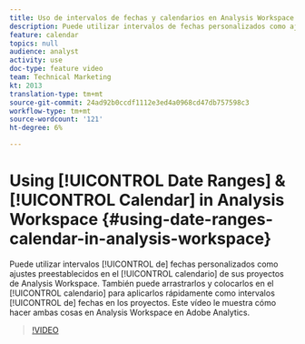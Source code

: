 ```yaml
---
title: Uso de intervalos de fechas y calendarios en Analysis Workspace
description: Puede utilizar intervalos de fechas personalizados como ajustes preestablecidos en el calendario de sus proyectos de Analysis Workspace. También puede arrastrarlos y colocarlos en el calendario para aplicarlos rápidamente como intervalos de fechas en los proyectos. Este vídeo le muestra cómo hacer ambas cosas en Analysis Workspace en Adobe Analytics.
feature: calendar
topics: null
audience: analyst
activity: use
doc-type: feature video
team: Technical Marketing
kt: 2013
translation-type: tm+mt
source-git-commit: 24ad92b0ccdf1112e3ed4a0968cd47db757598c3
workflow-type: tm+mt
source-wordcount: '121'
ht-degree: 6%

---
```



# Using [!UICONTROL Date Ranges] &amp; [!UICONTROL Calendar] in Analysis Workspace {#using-date-ranges-calendar-in-analysis-workspace}

Puede utilizar intervalos [!UICONTROL de] fechas personalizados como ajustes preestablecidos en el [!UICONTROL calendario] de sus proyectos de Analysis Workspace. También puede arrastrarlos y colocarlos en el [!UICONTROL calendario] para aplicarlos rápidamente como intervalos [!UICONTROL de] fechas en los proyectos. Este vídeo le muestra cómo hacer ambas cosas en Analysis Workspace en Adobe Analytics.

>[!VIDEO](https://video.tv.adobe.com/v/23973/?quality=12)

